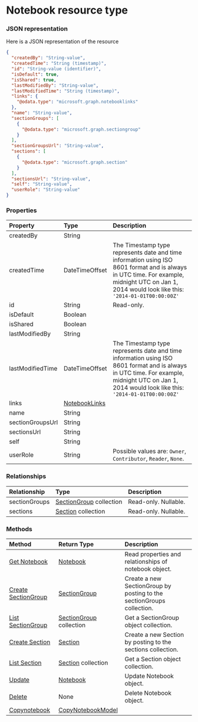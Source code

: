 # Notebook resource type



### JSON representation

Here is a JSON representation of the resource

<!-- {
  "blockType": "resource",
  "optionalProperties": [
    "sectionGroups",
    "sections"
  ],
  "@odata.type": "microsoft.graph.notebook"
}-->

```json
{
  "createdBy": "String-value",
  "createdTime": "String (timestamp)",
  "id": "String-value (identifier)",
  "isDefault": true,
  "isShared": true,
  "lastModifiedBy": "String-value",
  "lastModifiedTime": "String (timestamp)",
  "links": {
    "@odata.type": "microsoft.graph.notebooklinks"
  },
  "name": "String-value",
  "sectionGroups": [
    {
      "@odata.type": "microsoft.graph.sectiongroup"
    }
  ],
  "sectionGroupsUrl": "String-value",
  "sections": [
    {
      "@odata.type": "microsoft.graph.section"
    }
  ],
  "sectionsUrl": "String-value",
  "self": "String-value",
  "userRole": "String-value"
}

```
### Properties
| Property	   | Type	|Description|
|:---------------|:--------|:----------|
|createdBy|String||
|createdTime|DateTimeOffset|The Timestamp type represents date and time information using ISO 8601 format and is always in UTC time. For example, midnight UTC on Jan 1, 2014 would look like this: `'2014-01-01T00:00:00Z'`|
|id|String| Read-only.|
|isDefault|Boolean||
|isShared|Boolean||
|lastModifiedBy|String||
|lastModifiedTime|DateTimeOffset|The Timestamp type represents date and time information using ISO 8601 format and is always in UTC time. For example, midnight UTC on Jan 1, 2014 would look like this: `'2014-01-01T00:00:00Z'`|
|links|[NotebookLinks](notebooklinks.md)||
|name|String||
|sectionGroupsUrl|String||
|sectionsUrl|String||
|self|String||
|userRole|String| Possible values are: `Owner`, `Contributor`, `Reader`, `None`.|

### Relationships
| Relationship | Type	|Description|
|:---------------|:--------|:----------|
|sectionGroups|[SectionGroup](sectiongroup.md) collection| Read-only. Nullable.|
|sections|[Section](section.md) collection| Read-only. Nullable.|

### Methods

| Method		   | Return Type	|Description|
|:---------------|:--------|:----------|
|[Get Notebook](../api/notebook_get.md) | [Notebook](notebook.md) |Read properties and relationships of notebook object.|
|[Create SectionGroup](../api/notebook_post_sectiongroups.md) |[SectionGroup](sectiongroup.md)| Create a new SectionGroup by posting to the sectionGroups collection.|
|[List SectionGroup](../api/notebook_list_sectiongroups.md) |[SectionGroup](sectiongroup.md) collection| Get a SectionGroup object collection.|
|[Create Section](../api/notebook_post_sections.md) |[Section](section.md)| Create a new Section by posting to the sections collection.|
|[List Section](../api/notebook_list_sections.md) |[Section](section.md) collection| Get a Section object collection.|
|[Update](../api/notebook_update.md) | [Notebook](notebook.md)	|Update Notebook object. |
|[Delete](../api/notebook_delete.md) | None |Delete Notebook object. |
|[Copynotebook](../api/notebook_copynotebook.md)|[CopyNotebookModel](copynotebookmodel.md)||

<!-- uuid: 8fcb5dbc-d5aa-4681-8e31-b001d5168d79
2015-10-25 14:57:30 UTC -->
<!-- {
  "type": "#page.annotation",
  "description": "Notebook resource",
  "keywords": "",
  "section": "documentation",
  "tocPath": ""
}-->